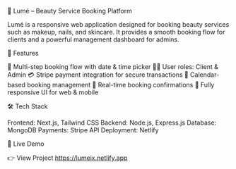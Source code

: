 🌸 Lumé – Beauty Service Booking Platform

Lumé is a responsive web application designed for booking beauty services such as makeup, nails, and skincare. It provides a smooth booking flow for clients and a powerful management dashboard for admins.

🚀 Features

📅 Multi-step booking flow with date & time picker
👩‍💻 User roles: Client & Admin
💳 Stripe payment integration for secure transactions
📆 Calendar-based booking management
🔔 Real-time booking confirmations
📱 Fully responsive UI for web & mobile

🛠️ Tech Stack

Frontend: Next.js, Tailwind CSS
Backend: Node.js, Express.js
Database: MongoDB
Payments: Stripe API
Deployment: Netlify

🔗 Live Demo

👉 View Project
 https://lumeix.netlify.app
